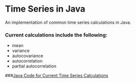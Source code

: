 # Time Series in Java

An implementation of common time series calculations in Java.

### Current calculations include the following:
- mean
- variance
- autocovariance 
- autocorrelation
- partial autocorrelation

###[Java Code for Current Time Series Calculations](https://github.com/navdeep-G/timeseries-java/blob/master/src/main/java/collect/TSCollect.java) 
